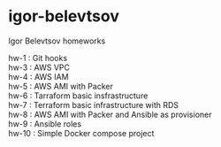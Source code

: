 # igor-belevtsov
Igor Belevtsov homeworks

hw-1 : Git hooks \
hw-3 : AWS VPC \
hw-4 : AWS IAM \
hw-5 : AWS AMI with Packer \
hw-6 : Tarraform basic insfrastructure \
hw-7 : Terraform basic infrastructure with RDS \
hw-8 : AWS AMI with Packer and Ansible as provisioner \
hw-9 : Ansible roles \
hw-10 : Simple Docker compose project

